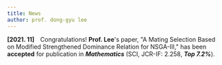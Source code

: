 ```yaml
---
title: News
author: prof. dong-gyu lee
---
```

**[2021. 11]** Congratulations! **Prof. Lee**'s paper, "A Mating Selection Based on Modified Strengthened Dominance Relation for NSGA-III," has been **accepted** for publication in _**Mathematics**_ (SCI, JCR-IF: 2.258, _**Top 7.2%**_).
